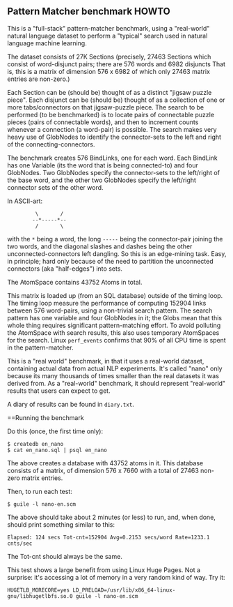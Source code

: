 
Pattern Matcher benchmark HOWTO
-------------------------------
This is a "full-stack" pattern-matcher benchmark, using a "real-world"
natural language dataset to perform a "typical" search used in natural
language machine learning.

The dataset consists of 27K Sections (precisely, 27463 Sections which
consist of word-disjunct pairs; there are 576 words and 6982 disjuncts
That is, this is a matrix of dimension 576 x 6982 of which only 27463
matrix entries are non-zero.)

Each Section can be (should be) thought of as a distinct "jigsaw puzzle
piece". Each disjunct can be (should be) thought of as a collection of
one or more tabs/connectors on that jigsaw-puzzle piece. The search to
be performed (to be benchmarked) is to locate pairs of connectable
puzzle pieces (pairs of connectable words), and then to increment counts
whenever a connection (a word-pair) is possible. The search makes very
heavy use of GlobNodes to identify the connector-sets to the left and
right of the connecting-connectors.

The benchmark creates 576 BindLinks, one for each word. Each BindLink
has one Variable (its the word that is being connected-to) and four
GlobNodes. Two GlobNodes specify the connector-sets to the left/right
of the base word, and the other two GlobNodes specify the left/right
connector sets of the other word.

In ASCII-art:
```
         \       /
        --*-----*--
         /       \
```
with the `*` being a word, the long `-----` being the connector-pair
joining the two words, and the diagonal slashes and dashes being the
other unconnected-connectors left dangling.  So this is an edge-mining
task. Easy, in principle; hard only because of the need to partition
the unconnected connectors (aka "half-edges") into sets.

The AtomSpace contains 43752 Atoms in total.

This matrix is loaded up (from an SQL database) outside of the timing
loop. The timing loop measure the performance of computing 152904 links
between 576 word-pairs, using a non-trivial search pattern. The search
pattern has one variable and four GlobNodes in it; the Globs mean that
this whole thing requires significant pattern-matching effort.  To
avoid polluting the AtomSpace with search results, this also uses
temporary AtomSpaces for the search. Linux `perf_events` confirms that
90% of all CPU time is spent in the pattern-matcher.

This is a "real world" benchmark, in that it uses a real-world dataset,
containing actual data from actual NLP experiments.  It's called "nano"
only because its many thousands of times smaller than the real datasets
it was derived from.  As a "real-world" benchmark, it should represent
"real-world" results that users can expect to get.

A diary of results can be found in `diary.txt`.

==Running the benchmark

Do this (once, the first time only):
```
$ createdb en_nano
$ cat en_nano.sql | psql en_nano
```
The above creates a database with 43752 atoms in it.
This database consists of a matrix, of dimension 576 x 7660
with a total of 27463 non-zero matrix entries.

Then, to run each test:
```
$ guile -l nano-en.scm
```
The above should take about 2 minutes (or less) to run, and, when done,
should print something similar to this:

```
Elapsed: 124 secs Tot-cnt=152904 Avg=0.2153 secs/word Rate=1233.1 cnts/sec
```

The Tot-cnt should always be the same.

This test shows a large benefit from using Linux Huge Pages.
Not a surprise: it's accessing a lot of memory in a very random
kind of way.  Try it:
```
HUGETLB_MORECORE=yes LD_PRELOAD=/usr/lib/x86_64-linux-gnu/libhugetlbfs.so.0 guile -l nano-en.scm
```
